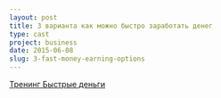 ```yaml
---
layout: post
title: 3 варианта как можно быстро заработать денег
type: cast
project: business
date: 2015-06-08
slug: 3-fast-money-earning-options
---
```



[Тренинг Быстрые деньги](/bd/)
